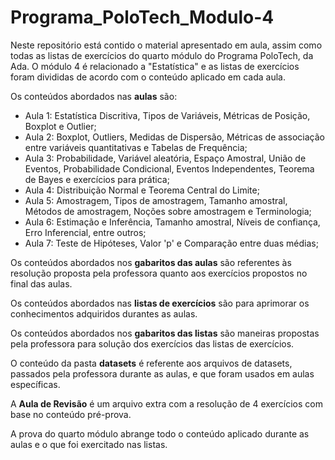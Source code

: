 # Programa_PoloTech_Modulo-4

Neste repositório está contido o material apresentado em aula, assim como todas as listas de exercícios do quarto módulo do Programa PoloTech, da Ada. O módulo 4 é relacionado a "Estatística" e as listas de exercícios foram divididas de acordo com o conteúdo aplicado em cada aula.

Os conteúdos abordados nas **aulas** são:

- Aula 1: Estatística Discritiva, Tipos de Variáveis, Métricas de Posição, Boxplot e Outlier;
- Aula 2: Boxplot, Outliers, Medidas de Dispersão, Métricas de associação entre variáveis quantitativas e Tabelas de Frequência;
- Aula 3: Probabilidade, Variável aleatória, Espaço Amostral, União de Eventos, Probabilidade Condicional, Eventos Independentes, Teorema de Bayes e exercícios para prática;
- Aula 4: Distribuição Normal e Teorema Central do Limite;
- Aula 5: Amostragem, Tipos de amostragem, Tamanho amostral, Métodos de amostragem, Noções sobre amostragem e Terminologia;
- Aula 6: Estimação e Inferência, Tamanho amostral, Níveis de confiança, Erro Inferencial, entre outros;
- Aula 7: Teste de Hipóteses, Valor 'p' e Comparação entre duas médias;

Os conteúdos abordados nos **gabaritos das aulas** são referentes às resolução proposta pela professora quanto aos exercícios propostos no final das aulas.

Os conteúdos abordados nas **listas de exercícios** são para aprimorar os conhecimentos adquiridos durantes as aulas.

Os conteúdos abordados nos **gabaritos das listas** são maneiras propostas pela professora para solução dos exercícios das listas de exercícios.

O conteúdo da pasta **datasets** é referente aos arquivos de datasets, passados pela professora durante as aulas, e que foram usados em aulas específicas.

A **Aula de Revisão** é um arquivo extra com a resolução de 4 exercícios com base no conteúdo pré-prova.

A prova do quarto módulo abrange todo o conteúdo aplicado durante as aulas e o que foi exercitado nas listas.
